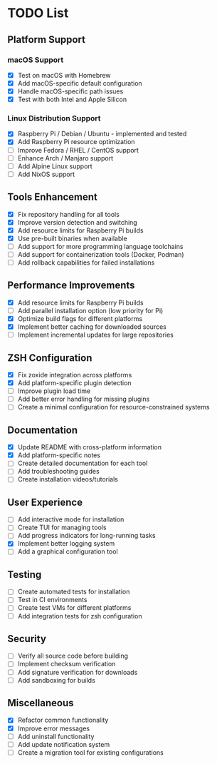 # TODO List

## Platform Support

### macOS Support

- [x] Test on macOS with Homebrew
- [x] Add macOS-specific default configuration
- [x] Handle macOS-specific path issues
- [x] Test with both Intel and Apple Silicon

### Linux Distribution Support

- [x] Raspberry Pi / Debian / Ubuntu - implemented and tested
- [x] Add Raspberry Pi resource optimization
- [ ] Improve Fedora / RHEL / CentOS support
- [ ] Enhance Arch / Manjaro support
- [ ] Add Alpine Linux support
- [ ] Add NixOS support

## Tools Enhancement

- [x] Fix repository handling for all tools
- [x] Improve version detection and switching
- [x] Add resource limits for Raspberry Pi builds
- [x] Use pre-built binaries when available
- [ ] Add support for more programming language toolchains
- [ ] Add support for containerization tools (Docker, Podman)
- [ ] Add rollback capabilities for failed installations

## Performance Improvements

- [x] Add resource limits for Raspberry Pi builds
- [ ] Add parallel installation option (low priority for Pi)
- [x] Optimize build flags for different platforms
- [x] Implement better caching for downloaded sources
- [ ] Implement incremental updates for large repositories

## ZSH Configuration

- [x] Fix zoxide integration across platforms
- [x] Add platform-specific plugin detection
- [ ] Improve plugin load time
- [ ] Add better error handling for missing plugins
- [ ] Create a minimal configuration for resource-constrained systems

## Documentation

- [x] Update README with cross-platform information
- [x] Add platform-specific notes
- [ ] Create detailed documentation for each tool
- [ ] Add troubleshooting guides
- [ ] Create installation videos/tutorials

## User Experience

- [ ] Add interactive mode for installation
- [ ] Create TUI for managing tools
- [ ] Add progress indicators for long-running tasks
- [x] Implement better logging system
- [ ] Add a graphical configuration tool

## Testing

- [ ] Create automated tests for installation
- [ ] Test in CI environments
- [ ] Create test VMs for different platforms
- [ ] Add integration tests for zsh configuration

## Security

- [ ] Verify all source code before building
- [ ] Implement checksum verification
- [ ] Add signature verification for downloads
- [ ] Add sandboxing for builds

## Miscellaneous

- [x] Refactor common functionality
- [x] Improve error messages
- [ ] Add uninstall functionality
- [ ] Add update notification system
- [ ] Create a migration tool for existing configurations
